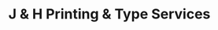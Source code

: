 ---
title: "J & H Printing & Type Services"
url: /pullman/j-and-h-printing-and-type-services/
shop: copyshop
---